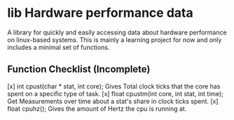 # lib Hardware performance data

A library for quickly and easily accessing data about hardware performance on linux-based systems.
This is mainly a learning project for now and only includes a minimal set of functions.
## Function Checklist (Incomplete)

[x] int cpust(char * stat, int core); Gives Total clock ticks that the core has spent on a specific type of task.
[x] float cpustm(int core, int stat, int time); Get Measurements over time about a stat's share in clock ticks spent.
[x] float cpuhz();  Gives the amount of Hertz the cpu is running at.
